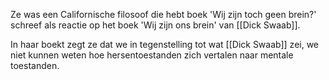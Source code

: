 Ze was een Californische filosoof die hebt boek 'Wij zijn toch geen brein?' schreef als reactie op het boek 'Wij zijn ons brein' van [[Dick Swaab]].

In haar boekt zegt ze dat we in tegenstelling tot wat [[Dick Swaab]] zei, we niet kunnen weten hoe hersentoestanden zich vertalen naar mentale toestanden.